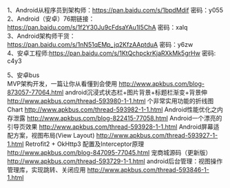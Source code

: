 1、Android从程序员到架构师：https://pan.baidu.com/s/1bpdMdif 密码：y055  
2、Android（安卓）76期链接：https://pan.baidu.com/s/1f2Y30Ju9cFdsaYAu1I5ChA 密码：xalq  
3、Android架构师干货：https://pan.baidu.com/s/1nN51qEMp_jq2KfzAAptduA 密码：y6zw  
4、安卓工程师:https://pan.baidu.com/s/1KtQchpckrKjaRXkMk5grHw 密码: c4y3  

5、安卓bus   
   MVP架构开发，一篇让你从看懂到会使用   http://www.apkbus.com/blog-873057-77064.html 
   android沉浸式状态栏+图片背景+标题栏渐变+背景伸 http://www.apkbus.com/thread-593980-1-1.html 
   个非常实用功能的折线图Chart  http://www.apkbus.com/thread-593982-1-1.html 
   Android性能优化之内存泄露  http://www.apkbus.com/blog-822415-77058.html 
   Android一个漂亮的引导页效果  http://www.apkbus.com/thread-593928-1-1.html 
   Android屏幕适配方案，视图布局(View Layout)  http://www.apkbus.com/thread-593927-1-1.html 
   Retrofit2 + OkHttp3 配置及Interceptor原理  http://www.apkbus.com/blog-847095-77045.html 
   宠商城源码（更新版）  http://www.apkbus.com/thread-593729-1-1.html 
   android后台管理：视图操作管理库，实现跳转、关闭应用  http://www.apkbus.com/thread-593846-1-1.html
